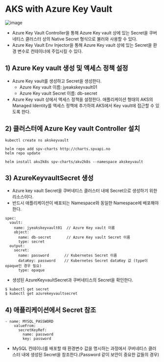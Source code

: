 # AKS with Azure Key Vault

![image](https://user-images.githubusercontent.com/50107548/235052130-7dc2cbb5-0f96-4a8a-b6d4-b05bd3aa8bf8.png)

* Azure Key Vault Controller을 통해 Azure Key vault 상에 있는 Secret을 쿠버네티스 클러스터 상의 Native Secret 형식으로 불러와 사용할 수 있다.
* Azure Key Vault Env Injector을 통해 Azure Key vault 상에 있는 Secret을 환경 변수로 컨테이너에 주입시킬 수 있다.


## 1) Azure Key vault 생성 및 액세스 정책 설정
* Azure Key vault를 생성하고 Secret을 생성한다.
  * Azure Key vault 이름: jyeakskeyvault01
  * Azure Key vault Secret 이름: db-secret
* Azure Key vault 상에서 액세스 정책을 설정한다. 애플리케이션 형태의 AKS의 Managed Identity를 액세스 정책에 추가하여 AKS에서 Key vault에 접근할 수 있도록 한다.

## 2) 클러스터에 Azure Key vault Controller 설치
```
kubectl create ns akskeyvault
```
```
helm repo add spv-charts http://charts.spvapi.no
helm repo update
```
```
helm install akv2k8s spv-charts/akv2k8s --namespace akskeyvault
```

## 3) AzureKeyvaultSecret 생성
* Azure key vault Secret을 쿠버네티스 클러스터 내에 Secret으로 생성하기 위한 리소스이다.
* 반드시 애플리케이션이 배포되는 Namespace와 동일한 Namespace에 배포해야 한다.
```
spec:
  vault:
    name: jyeakskeyvault01  // Azure Key vault 이름
    object:
      name: db-secret       // Azure Key vault Secret 이름
      type: secret
  output:
    secret: 
      name: password       // Kubernetes Secret 이름
      dataKey: password    // Kubernetes Secret dataKey 값 (type이 opaque인 경우 필요)
      type: opaque
```
* 생성된 AzureKeyvaultSecret과 쿠버네티스의 Secret을 확인한다.
```
$ kubectl get secret
$ kubectl get azurekeyvaultsecret
```

## 4) 애플리케이션에서 Secret 참조
```
- name: MYSQL_PASSWORD
    valueFrom:
      secretKeyRef:
        name: password
        key: password
```
* MySQL 컨테이너를 배포할 때 환경변수 값을 명시하는 과정에서 쿠버네티스 클러스터 내에 생성된 Secret을 참조한다.(Password 같이 보안이 중요한 값들의 경우) 

